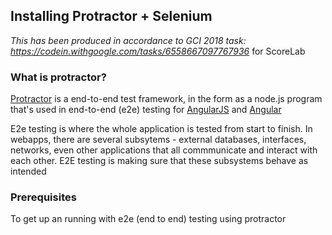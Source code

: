 ## Installing Protractor + Selenium
_This has been produced in accordance to GCI 2018 task: https://codein.withgoogle.com/tasks/6558667097767936_ for ScoreLab

### What is protractor?
[Protractor](https://www.protractortest.org) is a end-to-end test framework, in the form as a node.js program that's used in end-to-end (e2e) testing for [AngularJS](https://angularjs.org/) and [Angular](https://angular.io/) 

E2e testing is where the whole application is tested from start to finish. In webapps, there are several subsytems - external databases, interfaces, networks, even other applications that all commmunicate and interact with each other. E2E testing is making sure that these subsystems behave as intended 

### Prerequisites
To get up an running with e2e (end to end) testing using protractor
